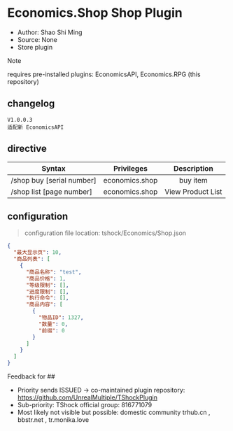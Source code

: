 # Economics.Shop Shop Plugin

- Author: Shao Shi Ming
- Source: None
- Store plugin

> [!NOTE]
>  requires pre-installed plugins: EconomicsAPI, Economics.RPG (this repository)

##  changelog

```
V1.0.0.3
适配新 EconomicsAPI
```

##  directive

| Syntax | Privileges | Description |
| ----------------- | :------------: | :----------: |
| /shop buy [serial number] | economics.shop | buy item |
| /shop list [page number] | economics.shop | View Product List |

##  configuration
>  configuration file location: tshock/Economics/Shop.json
```json
{
  "最大显示页": 10,
  "商品列表": [
    {
      "商品名称": "test",
      "商品价格": 1,
      "等级限制": [],
      "进度限制": [],
      "执行命令": [],
      "商品内容": [
        {
          "物品ID": 1327,
          "数量": 0,
          "前缀": 0
        }
      ]
    }
  ]
}
```
Feedback for ## 
- Priority sends ISSUED -> co-maintained plugin repository: https://github.com/UnrealMultiple/TShockPlugin
- Sub-priority: TShock official group: 816771079
- Most likely not visible but possible: domestic community trhub.cn , bbstr.net , tr.monika.love